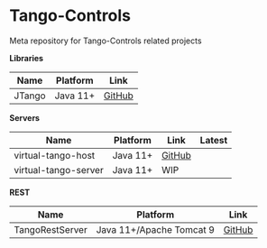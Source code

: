 # Tango-Controls

Meta repository for Tango-Controls related projects

**Libraries**

| Name | Platform | Link |
|------|----------|------|
| JTango | Java 11+ | [GitHub](//github.com/waltz-controls/jtango) |

**Servers**

| Name | Platform| Link | Latest |
|------|---------|------|--------|
| virtual-tango-host | Java 11+ | [GitHub](//github.com/waltz-controls/virtual-tango-host) | |
| virtual-tango-server | Java 11+ | WIP | |

**REST**

| Name | Platform | Link |
|------|----------|------|
| TangoRestServer | Java 11+/Apache Tomcat 9 | [GitHub](//github.com/waltz-controls/rest-server) |
